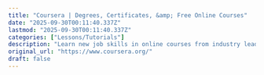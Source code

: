 ```yaml
---
title: "Coursera | Degrees, Certificates, &amp; Free Online Courses"
date: "2025-09-30T00:11:40.337Z"
lastmod: "2025-09-30T00:11:40.337Z"
categories: ["Lessons/Tutorials"]
description: "Learn new job skills in online courses from industry leaders like Google, IBM, &amp; Meta. Advance your career with top degrees from Michigan, Penn, Imperial &amp; more."
original_url: "https://www.coursera.org/"
draft: false
---
```

